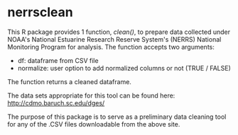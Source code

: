<h1>nerrsclean</h1>

This R package provides 1 function, <i>clean()</i>, to prepare data collected under NOAA's National Estuarine Research Reserve System's (NERRS) National Monitoring Program for analysis. The function accepts two arguments:
<ul>
  <li>df: dataframe from CSV file</li>
  <li>normalize: user option to add normalized columns or not (TRUE / FALSE)</li>
</ul>
The function returns a cleaned dataframe. 

The data sets appropriate for this tool can be found here: http://cdmo.baruch.sc.edu/dges/

The purpose of this package is to serve as a preliminary data cleaning tool for any of the .CSV files downloadable from the above site.
